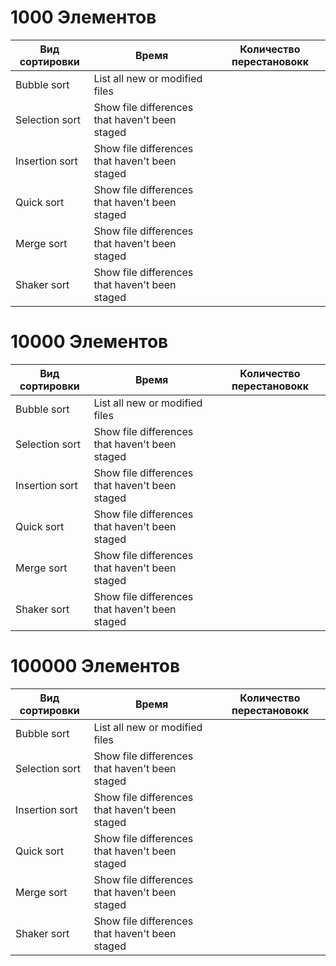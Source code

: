 # 1000 Элементов

| Вид сортировки | Время | Количество перестановокк |
| --- | --- | --- |
| Bubble sort | List all new or modified files |  |  |
| Selection sort | Show file differences that haven't been staged |  |
| Insertion sort | Show file differences that haven't been staged |  |
| Quick sort | Show file differences that haven't been staged |  |
| Merge sort | Show file differences that haven't been staged |  |
| Shaker sort | Show file differences that haven't been staged |  |

# 10000 Элементов

| Вид сортировки | Время | Количество перестановокк |
| --- | --- | --- |
| Bubble sort | List all new or modified files |  |
| Selection sort | Show file differences that haven't been staged |  |
| Insertion sort | Show file differences that haven't been staged |  |
| Quick sort | Show file differences that haven't been staged |  |
| Merge sort | Show file differences that haven't been staged |  |
| Shaker sort | Show file differences that haven't been staged |  |

# 100000 Элементов

| Вид сортировки | Время | Количество перестановокк |
| --- | --- | --- |
| Bubble sort | List all new or modified files |  |
| Selection sort | Show file differences that haven't been staged |  |
| Insertion sort | Show file differences that haven't been staged |  |
| Quick sort | Show file differences that haven't been staged |  |
| Merge sort | Show file differences that haven't been staged |  |
| Shaker sort | Show file differences that haven't been staged |  |
